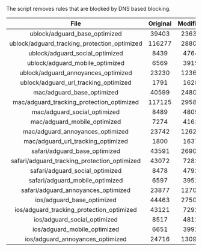 The script removes rules that are blocked by DNS based blocking.


| File | Original | Modified |
|:----:|:-----:|:-----:|
| ublock/adguard_base_optimized | 39403 | 23632 |
| ublock/adguard_tracking_protection_optimized | 116277 | 28803 |
| ublock/adguard_social_optimized | 8439 | 4764 |
| ublock/adguard_mobile_optimized | 6569 | 3919 |
| ublock/adguard_annoyances_optimized | 23230 | 12361 |
| ublock/adguard_url_tracking_optimized | 1791 | 1628 |
| mac/adguard_base_optimized | 40599 | 24801 |
| mac/adguard_tracking_protection_optimized | 117125 | 29580 |
| mac/adguard_social_optimized | 8489 | 4809 |
| mac/adguard_mobile_optimized | 7274 | 4163 |
| mac/adguard_annoyances_optimized | 23742 | 12628 |
| mac/adguard_url_tracking_optimized | 1800 | 1637 |
| safari/adguard_base_optimized | 43591 | 26901 |
| safari/adguard_tracking_protection_optimized | 43072 | 7282 |
| safari/adguard_social_optimized | 8478 | 4792 |
| safari/adguard_mobile_optimized | 6597 | 3952 |
| safari/adguard_annoyances_optimized | 23877 | 12706 |
| ios/adguard_base_optimized | 44463 | 27506 |
| ios/adguard_tracking_protection_optimized | 43121 | 7292 |
| ios/adguard_social_optimized | 8517 | 4812 |
| ios/adguard_mobile_optimized | 6651 | 3992 |
| ios/adguard_annoyances_optimized | 24716 | 13095 |